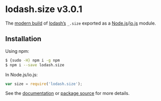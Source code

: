 # lodash.size v3.0.1

The [modern build](https://github.com/lodash/lodash/wiki/Build-Differences) of [lodash’s](https://lodash.com/) `_.size` exported as a [Node.js](http://nodejs.org/)/[io.js](https://iojs.org/) module.

## Installation

Using npm:

```bash
$ {sudo -H} npm i -g npm
$ npm i --save lodash.size
```

In Node.js/io.js:

```js
var size = require('lodash.size');
```

See the [documentation](https://lodash.com/docs#size) or [package source](https://github.com/lodash/lodash/blob/3.0.1-npm-packages/lodash.size) for more details.
